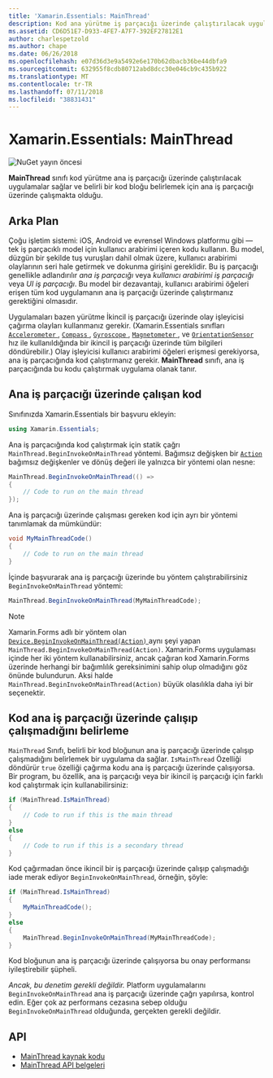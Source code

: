 ```yaml
---
title: 'Xamarin.Essentials: MainThread'
description: Kod ana yürütme iş parçacığı üzerinde çalıştırılacak uygulamalar MainThread sınıfı sağlar.
ms.assetid: CD6D51E7-D933-4FE7-A7F7-392EF27812E1
author: charlespetzold
ms.author: chape
ms.date: 06/26/2018
ms.openlocfilehash: e07d36d3e9a5492e6e170b62dbacb36be44dbfa9
ms.sourcegitcommit: 632955f8cdb80712abd8dcc30e046cb9c435b922
ms.translationtype: MT
ms.contentlocale: tr-TR
ms.lasthandoff: 07/11/2018
ms.locfileid: "38831431"
---
```

# <a name="xamarinessentials-mainthread"></a>Xamarin.Essentials: MainThread

![NuGet yayın öncesi](~/media/shared/pre-release.png)

**MainThread** sınıfı kod yürütme ana iş parçacığı üzerinde çalıştırılacak uygulamalar sağlar ve belirli bir kod bloğu belirlemek için ana iş parçacığı üzerinde çalışmakta olduğu.

## <a name="background"></a>Arka Plan

Çoğu işletim sistemi: iOS, Android ve evrensel Windows platformu gibi — tek iş parçacıklı model için kullanıcı arabirimi içeren kodu kullanın. Bu model, düzgün bir şekilde tuş vuruşları dahil olmak üzere, kullanıcı arabirimi olaylarının seri hale getirmek ve dokunma girişini gereklidir. Bu iş parçacığı genellikle adlandırılır _ana iş parçacığı_ veya _kullanıcı arabirimi iş parçacığı_ veya _UI iş parçacığı_. Bu model bir dezavantajı, kullanıcı arabirimi öğeleri erişen tüm kod uygulamanın ana iş parçacığı üzerinde çalıştırmanız gerektiğini olmasıdır. 

Uygulamaları bazen yürütme İkincil iş parçacığı üzerinde olay işleyicisi çağırma olayları kullanmanız gerekir. (Xamarin.Essentials sınıfları [ `Accelerometer` ](accelerometer.md), [ `Compass` ](compass.md), [ `Gyroscope` ](gyroscope.md), [ `Magnetometer` ](magnetometer.md), ve [ `OrientationSensor` ](orientation-sensor.md) hız ile kullanıldığında bir ikincil iş parçacığı üzerinde tüm bilgileri döndürebilir.) Olay işleyicisi kullanıcı arabirimi öğeleri erişmesi gerekiyorsa, ana iş parçacığında kod çalıştırmanız gerekir. **MainThread** sınıfı, ana iş parçacığında bu kodu çalıştırmak uygulama olanak tanır.

## <a name="running-code-on-the-main-thread"></a>Ana iş parçacığı üzerinde çalışan kod

Sınıfınızda Xamarin.Essentials bir başvuru ekleyin:

```csharp
using Xamarin.Essentials;
```

Ana iş parçacığında kod çalıştırmak için statik çağrı `MainThread.BeginInvokeOnMainThread` yöntemi. Bağımsız değişken bir [ `Action` ](xref:System.Action) bağımsız değişkenler ve dönüş değeri ile yalnızca bir yöntemi olan nesne:

```csharp
MainThread.BeginInvokeOnMainThread(() =>
{
    // Code to run on the main thread
});
```

Ana iş parçacığı üzerinde çalışması gereken kod için ayrı bir yöntemi tanımlamak da mümkündür:

```csharp
void MyMainThreadCode()
{
    // Code to run on the main thread
}
```

İçinde başvurarak ana iş parçacığı üzerinde bu yöntem çalıştırabilirsiniz `BeginInvokeOnMainThread` yöntemi:

```csharp
MainThread.BeginInvokeOnMainThread(MyMainThreadCode);
```

> [!NOTE]
> Xamarin.Forms adlı bir yöntem olan [ `Device.BeginInvokeOnMainThread(Action)` ](https://docs.microsoft.com/dotnet/api/xamarin.forms.device.begininvokeonmainthread) aynı şeyi yapan `MainThread.BeginInvokeOnMainThread(Action)`. Xamarin.Forms uygulaması içinde her iki yöntem kullanabilirsiniz, ancak çağıran kod Xamarin.Forms üzerinde herhangi bir bağımlılık gereksinimini sahip olup olmadığını göz önünde bulundurun. Aksi halde `MainThread.BeginInvokeOnMainThread(Action)` büyük olasılıkla daha iyi bir seçenektir.

## <a name="determining-if-code-is-running-on-the-main-thread"></a>Kod ana iş parçacığı üzerinde çalışıp çalışmadığını belirleme

`MainThread` Sınıfı, belirli bir kod bloğunun ana iş parçacığı üzerinde çalışıp çalışmadığını belirlemek bir uygulama da sağlar. `IsMainThread` Özelliği döndürür `true` özelliği çağırma kodu ana iş parçacığı üzerinde çalışıyorsa. Bir program, bu özellik, ana iş parçacığı veya bir ikincil iş parçacığı için farklı kod çalıştırmak için kullanabilirsiniz:

```csharp
if (MainThread.IsMainThread)
{
    // Code to run if this is the main thread
}
else
{
    // Code to run if this is a secondary thread
}
```

Kod çağırmadan önce ikincil bir iş parçacığı üzerinde çalışıp çalışmadığı iade merak ediyor `BeginInvokeOnMainThread`, örneğin, şöyle:

```csharp
if (MainThread.IsMainThread)
{
    MyMainThreadCode();
}
else
{
    MainThread.BeginInvokeOnMainThread(MyMainThreadCode);
}
```

Kod bloğunun ana iş parçacığı üzerinde çalışıyorsa bu onay performansı iyileştirebilir şüpheli.

_Ancak, bu denetim gerekli değildir._ Platform uygulamalarını `BeginInvokeOnMainThread` ana iş parçacığı üzerinde çağrı yapılırsa, kontrol edin. Eğer çok az performans cezasına sebep olduğu `BeginInvokeOnMainThread` olduğunda, gerçekten gerekli değildir.

## <a name="api"></a>API

- [MainThread kaynak kodu](https://github.com/xamarin/Essentials/tree/master/Xamarin.Essentials/MainThread)
- [MainThread API belgeleri](xref:Xamarin.Essentials.MainThread)
